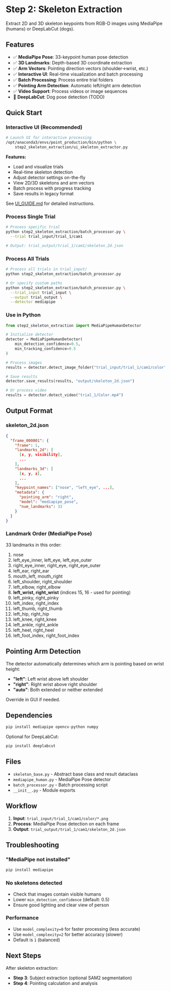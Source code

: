# Step 2: Skeleton Extraction

Extract 2D and 3D skeleton keypoints from RGB-D images using MediaPipe (humans) or DeepLabCut (dogs).

## Features

- ✅ **MediaPipe Pose**: 33-keypoint human pose detection
- ✅ **3D Landmarks**: Depth-based 3D coordinate extraction
- ✅ **Arm Vectors**: Pointing direction vectors (shoulder→wrist, etc.)
- ✅ **Interactive UI**: Real-time visualization and batch processing
- ✅ **Batch Processing**: Process entire trial folders
- ✅ **Pointing Arm Detection**: Automatic left/right arm detection
- ✅ **Video Support**: Process videos or image sequences
- 🚧 **DeepLabCut**: Dog pose detection (TODO)

## Quick Start

### Interactive UI (Recommended)

```bash
# Launch UI for interactive processing
/opt/anaconda3/envs/point_production/bin/python \
    step2_skeleton_extraction/ui_skeleton_extractor.py
```

**Features:**
- Load and visualize trials
- Real-time skeleton detection
- Adjust detector settings on-the-fly
- View 2D/3D skeletons and arm vectors
- Batch process with progress tracking
- Save results in legacy format

See [UI_GUIDE.md](UI_GUIDE.md) for detailed instructions.

### Process Single Trial

```bash
# Process specific trial
python step2_skeleton_extraction/batch_processor.py \
  --trial trial_input/trial_1/cam1

# Output: trial_output/trial_1/cam1/skeleton_2d.json
```

### Process All Trials

```bash
# Process all trials in trial_input/
python step2_skeleton_extraction/batch_processor.py

# Or specify custom paths
python step2_skeleton_extraction/batch_processor.py \
  --trial_input trial_input \
  --output trial_output \
  --detector mediapipe
```

### Use in Python

```python
from step2_skeleton_extraction import MediaPipeHumanDetector

# Initialize detector
detector = MediaPipeHumanDetector(
    min_detection_confidence=0.5,
    min_tracking_confidence=0.5
)

# Process images
results = detector.detect_image_folder("trial_input/trial_1/cam1/color")

# Save results
detector.save_results(results, "output/skeleton_2d.json")

# Or process video
results = detector.detect_video("trial_1/Color.mp4")
```

## Output Format

### skeleton_2d.json

```json
{
  "frame_000001": {
    "frame": 1,
    "landmarks_2d": [
      [x, y, visibility],
      ...
    ],
    "landmarks_3d": [
      [x, y, z],
      ...
    ],
    "keypoint_names": ["nose", "left_eye", ...],
    "metadata": {
      "pointing_arm": "right",
      "model": "mediapipe_pose",
      "num_landmarks": 33
    }
  }
}
```

### Landmark Order (MediaPipe Pose)

33 landmarks in this order:
1. nose
2. left_eye_inner, left_eye, left_eye_outer
3. right_eye_inner, right_eye, right_eye_outer
4. left_ear, right_ear
5. mouth_left, mouth_right
6. left_shoulder, right_shoulder
7. left_elbow, right_elbow
8. **left_wrist, right_wrist** (indices 15, 16 - used for pointing)
9. left_pinky, right_pinky
10. left_index, right_index
11. left_thumb, right_thumb
12. left_hip, right_hip
13. left_knee, right_knee
14. left_ankle, right_ankle
15. left_heel, right_heel
16. left_foot_index, right_foot_index

## Pointing Arm Detection

The detector automatically determines which arm is pointing based on wrist height:

- **"left"**: Left wrist above left shoulder
- **"right"**: Right wrist above right shoulder
- **"auto"**: Both extended or neither extended

Override in GUI if needed.

## Dependencies

```bash
pip install mediapipe opencv-python numpy
```

Optional for DeepLabCut:
```bash
pip install deeplabcut
```

## Files

- `skeleton_base.py` - Abstract base class and result dataclass
- `mediapipe_human.py` - MediaPipe Pose detector
- `batch_processor.py` - Batch processing script
- `__init__.py` - Module exports

## Workflow

1. **Input**: `trial_input/trial_1/cam1/color/*.png`
2. **Process**: MediaPipe Pose detection on each frame
3. **Output**: `trial_output/trial_1/cam1/skeleton_2d.json`

## Troubleshooting

### "MediaPipe not installed"
```bash
pip install mediapipe
```

### No skeletons detected
- Check that images contain visible humans
- Lower `min_detection_confidence` (default: 0.5)
- Ensure good lighting and clear view of person

### Performance

- Use `model_complexity=0` for faster processing (less accurate)
- Use `model_complexity=2` for better accuracy (slower)
- Default is `1` (balanced)

## Next Steps

After skeleton extraction:
- **Step 3**: Subject extraction (optional SAM2 segmentation)
- **Step 4**: Pointing calculation and analysis
